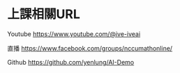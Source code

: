 # 上課相關URL

Youtube
https://www.youtube.com/@ive-iveai

直播
https://www.facebook.com/groups/nccumathonline/

Github
https://github.com/yenlung/AI-Demo
